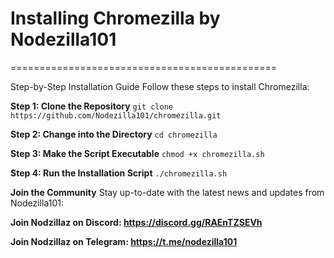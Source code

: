 # Installing Chromezilla by Nodezilla101
==============================================

Step-by-Step Installation Guide
Follow these steps to install Chromezilla:

**Step 1: Clone the Repository**
```git clone https://github.com/Nodezilla101/chromezilla.git```

**Step 2: Change into the Directory**
```cd chromezilla```

**Step 3: Make the Script Executable**
```chmod +x chromezilla.sh```

**Step 4: Run the Installation Script**
```./chromezilla.sh```

**Join the Community**
Stay up-to-date with the latest news and updates from Nodezilla101:

**Join Nodzillaz on Discord: https://discord.gg/RAEnTZSEVh**

**Join Nodzillaz on Telegram: https://t.me/nodezilla101**
